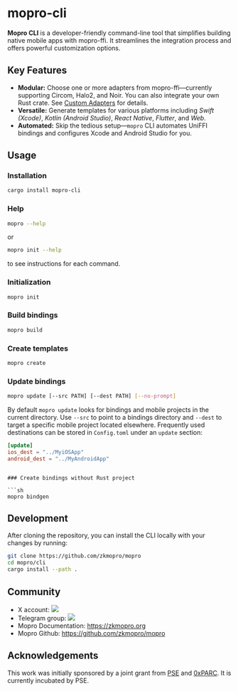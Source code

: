 # mopro-cli

**Mopro CLI** is a developer-friendly command-line tool that simplifies building native mobile apps with mopro-ffi. It streamlines the integration process and offers powerful customization options.

## Key Features

-   **Modular:** Choose one or more adapters from mopro-ffi—currently supporting Circom, Halo2, and Noir. You can also integrate your own Rust crate. See [Custom Adapters](https://zkmopro.org/docs/adapters/overview#custom-adapters) for details.
-   **Versatile:** Generate templates for various platforms including _Swift (Xcode)_, _Kotlin (Android Studio)_, _React Native_, _Flutter_, and _Web_.
-   **Automated:** Skip the tedious setup—`mopro` CLI automates UniFFI bindings and configures Xcode and Android Studio for you.

## Usage

### Installation

```sh
cargo install mopro-cli
```

### Help

```sh
mopro --help
```

or

```sh
mopro init --help
```

to see instructions for each command.

### Initialization

```sh
mopro init
```

### Build bindings

```sh
mopro build
```

### Create templates

```sh
mopro create
```

### Update bindings

```sh
mopro update [--src PATH] [--dest PATH] [--no-prompt]
```

By default `mopro update` looks for bindings and mobile projects in the current
directory. Use `--src` to point to a bindings directory and `--dest` to target a
specific mobile project located elsewhere. Frequently used destinations can be
stored in `Config.toml` under an `update` section:

```toml
[update]
ios_dest = "../MyiOSApp"
android_dest = "../MyAndroidApp"
```
```

### Create bindings without Rust project

```sh
mopro bindgen
```

## Development

After cloning the repository, you can install the CLI locally with your changes by running:

```sh
git clone https://github.com/zkmopro/mopro
cd mopro/cli
cargo install --path .
```

## Community

-   X account: <a href="https://twitter.com/zkmopro"><img src="https://img.shields.io/twitter/follow/zkmopro?style=flat-square&logo=x&label=zkmopro"></a>
-   Telegram group: <a href="https://t.me/zkmopro"><img src="https://img.shields.io/badge/telegram-@zkmopro-blue.svg?style=flat-square&logo=telegram"></a>
-   Mopro Documentation: https://zkmopro.org
-   Mopro Github: https://github.com/zkmopro/mopro

## Acknowledgements

This work was initially sponsored by a joint grant from [PSE](https://pse.dev/) and [0xPARC](https://0xparc.org/). It is currently incubated by PSE.
